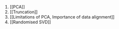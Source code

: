 1. [[PCA]]
2. [[Truncation]]
3. [[Limitations of PCA, Importance of data alignment]]
4. [[Randomised SVD]]